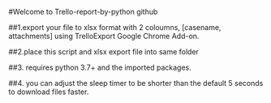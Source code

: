 #Welcome to Trello-report-by-python github

##1.export your file to xlsx format with 2 coloumns, [casename, attachments] using TrelloExport Google Chrome Add-on. 

##2.place this script and xlsx export file into same folder

##3. requires python 3.7+ and the imported packages.

##4. you can adjust the sleep timer to be shorter than the default 5 seconds to download files faster.
